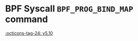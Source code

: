 # BPF Syscall `BPF_PROG_BIND_MAP` command

<!-- [FEATURE_TAG](BPF_PROG_BIND_MAP) -->
[:octicons-tag-24: v5.10](https://github.com/torvalds/linux/commit/ef15314aa5de955c6afd87d512e8b00f5ac08d06)
<!-- [/FEATURE_TAG] -->

<!-- TODO -->
